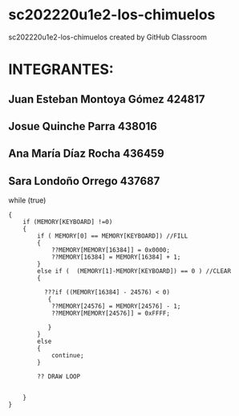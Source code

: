 # sc202220u1e2-los-chimuelos
sc202220u1e2-los-chimuelos created by GitHub Classroom

# INTEGRANTES: 
## Juan Esteban Montoya Gómez 424817
## Josue Quinche Parra 438016
## Ana María Díaz Rocha 436459
## Sara Londoño Orrego 437687



 while (true) 
 
    {
        if (MEMORY[KEYBOARD] !=0)
        {
            if ( MEMORY[0] == MEMORY[KEYBOARD]) //FILL
            {
                ??MEMORY[MEMORY[16384]] = 0x0000; 
                ??MEMORY[16384] = MEMORY[16384] + 1;
            }
            else if (  (MEMORY[1]-MEMORY[KEYBOARD]) == 0 ) //CLEAR
            {
              
              ???if ((MEMORY[16384] - 24576) < 0)
               {
                ??MEMORY[24576] = MEMORY[24576] - 1;
                ??MEMORY[MEMORY[24576]] = 0xFFFF;
               
               }
            }
            else
            {
                continue;
            }

            ?? DRAW LOOP


        }
    }
